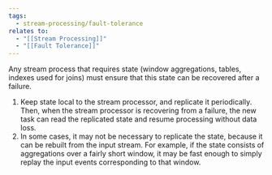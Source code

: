 ```yaml
---
tags:
  - stream-processing/fault-tolerance
relates to:
  - "[[Stream Processing]]"
  - "[[Fault Tolerance]]"
---
```

Any stream process that requires state (window aggregations, tables, indexes used for joins) must ensure that this state can be recovered after a failure.

1) Keep state local to the stream processor, and replicate it periodically. Then, when the stream processor is recovering from a failure, the new task can read the replicated state and resume processing without data loss.
2) In some cases, it may not be necessary to replicate the state, because it can be rebuilt from the input stream. For example, if the state consists of aggregations over a fairly short window, it may be fast enough to simply replay the input events corresponding to that window.